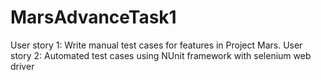 # MarsAdvanceTask1
User story 1: Write manual test cases for features in Project Mars. User story 2: Automated test cases using NUnit framework with selenium web driver
